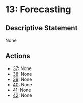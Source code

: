 # 13: Forecasting

## Descriptive Statement

None

## Actions

- [37](/components/actions/037.md): None
- [38](/components/actions/038.md): None
- [39](/components/actions/039.md): None
- [40](/components/actions/040.md): None
- [41](/components/actions/041.md): None
- [42](/components/actions/042.md): None

